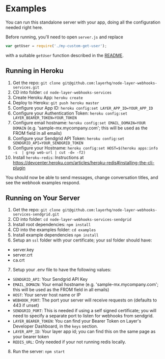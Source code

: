 # Examples

You can run this standalone server with your app, doing all the configuration needed right here.

Before running, you'll need to open `server.js` and replace
```javascript
var getUser = require('./my-custom-get-user');
```
with a suitable `getUser` function described in the [README](../README.md).


## Running in Heroku

1. Get the repo: `git clone git@github.com:layerhq/node-layer-webhooks-services.git`
2. CD into folder: `cd node-layer-webhooks-services`
3. Create Heroku App: `heroku create`
4. Deploy to Heroku: `git push heroku master`
5. Configure your App ID: `heroku config:set LAYER_APP_ID=YOUR_APP_ID`
6. Configure your Authentication Token: `heroku config:set LAYER_BEARER_TOKEN=YOUR_TOKEN`
7. Configure email hostname: `heroku config:set EMAIL_DOMAIN=YOUR DOMAIN` (e.g. 'sample-mx.mycompany.com'; this will be used as the FROM field in all emails)
8. Configure your Sendgrid API Token: `heroku config:set SENDGRID_API=YOUR_SENDGRID_TOKEN`
9. Configure your Hostname: `heroku config:set HOST=$(heroku apps:info
   -s  | grep web-url | cut -d= -f2)`
10. Install `heroku-redis`: Instructions at https://devcenter.heroku.com/articles/heroku-redis#installing-the-cli-plugin

You should now be able to send messages, change conversation titles, and see the webhook examples respond.


## Running on Your Server

1. Get the repo: `git clone git@github.com:layerhq/node-layer-webhooks-services-sendgrid.git`
2. CD into folder: `cd node-layer-webhooks-services-sendgrid`
3. Install root dependencies: `npm install`
4. CD into the examples folder: `cd examples`
5. Install example dependencies `npm install`
6. Setup an `ssl` folder with your certificate; your ssl folder should have:
  * server.key
  * server.crt
  * ca.crt
7. Setup your .env file to have the following values:
  * `SENDGRID_API`: Your Sendgrid API Key
  * `EMAIL_DOMAIN`: Your email hostname (e.g. 'sample-mx.mycompany.com'; this will be used as the FROM field in all emails)
  * `HOST`: Your server host name or IP
  * `WEBHOOK_PORT`: The port your server will receive requests on (defaults to 443 if unset)
  * `SENDGRID_PORT`: This is needed if using a self signed certificate; you will need to specify a separate port to listen for webhooks from sendgrid.
  * `LAYER_BEARER_TOKEN`: You can find your Bearer Token on Layer's Developer Dashboard, in the `keys` section.
  * `LAYER_APP_ID`: Your layer app id; you can find this on the same page as your bearer token
  * `REDIS_URL`: Only needed if your not running redis locally.
8. Run the server: `npm start`
